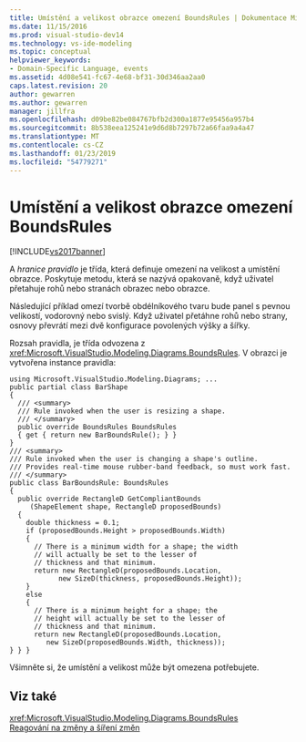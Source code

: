 ```yaml
---
title: Umístění a velikost obrazce omezení BoundsRules | Dokumentace Microsoftu
ms.date: 11/15/2016
ms.prod: visual-studio-dev14
ms.technology: vs-ide-modeling
ms.topic: conceptual
helpviewer_keywords:
- Domain-Specific Language, events
ms.assetid: 4d08e541-fc67-4e68-bf31-30d346aa2aa0
caps.latest.revision: 20
author: gewarren
ms.author: gewarren
manager: jillfra
ms.openlocfilehash: d09be82be084767bfb2d300a1877e95456a957b4
ms.sourcegitcommit: 8b538eea125241e9d6d8b7297b72a66faa9a4a47
ms.translationtype: MT
ms.contentlocale: cs-CZ
ms.lasthandoff: 01/23/2019
ms.locfileid: "54779271"
---
```

# <a name="boundsrules-constrain-shape-location-and-size"></a>Umístění a velikost obrazce omezení BoundsRules
[!INCLUDE[vs2017banner](../includes/vs2017banner.md)]

A *hranice pravidlo* je třída, která definuje omezení na velikost a umístění obrazce. Poskytuje metodu, která se nazývá opakovaně, když uživatel přetahuje rohů nebo stranách obrazec nebo obrazce.  
  
 Následující příklad omezí tvorbě obdélníkového tvaru bude panel s pevnou velikostí, vodorovný nebo svislý. Když uživatel přetáhne rohů nebo strany, osnovy převrátí mezi dvě konfigurace povolených výšky a šířky.  
  
 Rozsah pravidla, je třída odvozena z <xref:Microsoft.VisualStudio.Modeling.Diagrams.BoundsRules>. V obrazci je vytvořena instance pravidla:  
  
```  
using Microsoft.VisualStudio.Modeling.Diagrams; ...  
public partial class BarShape  
{  
  /// <summary>  
  /// Rule invoked when the user is resizing a shape.  
  /// </summary>  
  public override BoundsRules BoundsRules  
  { get { return new BarBoundsRule(); } }  
}  
/// <summary>  
/// Rule invoked when the user is changing a shape's outline.  
/// Provides real-time mouse rubber-band feedback, so must work fast.  
/// </summary>  
public class BarBoundsRule: BoundsRules  
{   
  public override RectangleD GetCompliantBounds   
     (ShapeElement shape, RectangleD proposedBounds)  
  {  
    double thickness = 0.1;  
    if (proposedBounds.Height > proposedBounds.Width)  
    {  
      // There is a minimum width for a shape; the width  
      // will actually be set to the lesser of   
      // thickness and that minimum.  
      return new RectangleD(proposedBounds.Location,   
            new SizeD(thickness, proposedBounds.Height));  
    }  
    else  
    {  
      // There is a minimum height for a shape; the   
      // height will actually be set to the lesser of   
      // thickness and that minimum.  
      return new RectangleD(proposedBounds.Location,   
         new SizeD(proposedBounds.Width, thickness));  
} } }  
```  
  
 Všimněte si, že umístění a velikost může být omezena potřebujete.  
  
## <a name="see-also"></a>Viz také  
 <xref:Microsoft.VisualStudio.Modeling.Diagrams.BoundsRules>   
 [Reagování na změny a šíření změn](../modeling/responding-to-and-propagating-changes.md)

